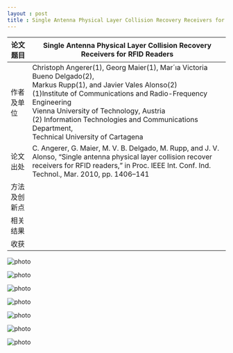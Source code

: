 ```yaml
---
layout : post
title : Single Antenna Physical Layer Collision Recovery Receivers for RFID Readers
---
```

| 论文题目     | Single Antenna Physical Layer Collision Recovery Receivers for RFID Readers |
| ------------ | ------------------------------------------------------------ |
| 作者及单位   | Christoph Angerer(1), Georg Maier(1), Mar´ıa Victoria Bueno Delgado(2),<br/>Markus Rupp(1), and Javier Vales Alonso(2)<br/>(1)Institute of Communications and Radio-Frequency Engineering<br/>Vienna University of Technology, Austria<br/>(2) Information Technologies and Communications Department,<br/>Technical University of Cartagena |
| 论文出处     | C. Angerer, G. Maier, M. V. B. Delgado, M. Rupp, and J. V. Alonso, “Single antenna physical layer collision recover receivers for RFID readers,” in Proc. IEEE Int. Conf. Ind. Technol., Mar. 2010, pp. 1406–141 |
| 方法及创新点 |                                                              |
| 相关结果     |                                                              |
| 收获         |                                                              |

![photo]({{site.url}}/assets/img/1-0.jpg)

![photo]({{site.url}}/assets/img/1-1.jpg)

![photo]({{site.url}}/assets/img/1-2.jpg)

![photo]({{site.url}}/assets/img/1-3.jpg)

![photo]({{site.url}}/assets/img/1-4.jpg)

![photo]({{site.url}}/assets/img/1-5.jpg)

![photo]({{site.url}}/assets/img/1-6.jpg)